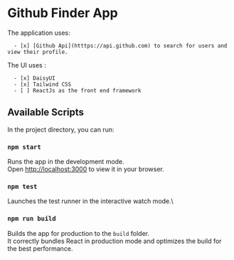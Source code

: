 # Github Finder App

The application uses:

      - [x] [Github Api](htttps://api.github.com) to search for users and view their profile.

The UI uses :

      - [x] DaisyUI
      - [x] Tailwind CSS
      - [ ] ReactJs as the front end framework

## Available Scripts

In the project directory, you can run:

### `npm start`

Runs the app in the development mode.\
Open [http://localhost:3000](http://localhost:3000) to view it in your browser.

### `npm test`

Launches the test runner in the interactive watch mode.\

### `npm run build`

Builds the app for production to the `build` folder.\
It correctly bundles React in production mode and optimizes the build for the best performance.
